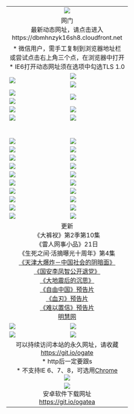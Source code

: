 ﻿<table>
  <tr></tr>
  <tr><td colspan=2 align=center><img src="https://cloud.githubusercontent.com/assets/11880933/13434984/f430fae2-e012-11e5-814f-c2df1e82b247.jpg" /></td></tr>
  <tr><td colspan=2 align=center>网门<br>最新动态网址，请点击进入
<br>https://dbmhnzyk16sh8.cloudfront.net
    </td>
  </tr>
  <tr>
    <td colspan=2 align=center>* 微信用户，需手工复制到浏览器地址栏<br>或尝试点击右上角三个点，在浏览器中打开
    <br>* IE6打开动态网址须在选项中勾选TLS 1.0</td>
  </tr>
  <tr>
    <td rowspan=2><a href="https://dbmhnzyk16sh8.cloudfront.net/ogUP.aspx?name=11DKC.mp4&list=11DKC" target="_blank"><img src="https://dbmhnzyk16sh8.cloudfront.net/Up/11DKC1.jpg" /></a></td> 
    <td><div><a href="https://dbmhnzyk16sh8.cloudfront.net/ogUP.aspx?name=LRWS.mp4&list=LRWS" target="_blank"><img src="https://dbmhnzyk16sh8.cloudfront.net/Up/LRWS.jpg" /></a></td>
   </tr>
  <tr>
    <td><a href="https://dbmhnzyk16sh8.cloudfront.net/ogNiceVedio.aspx" target="_blank"><img src="https://dbmhnzyk16sh8.cloudfront.net/Up/11TGKDY.jpg" /></a></td>
  </tr>
  <tr>
    <td><a href="https://dbmhnzyk16sh8.cloudfront.net/ogUP.aspx?name=JQR.mp4&count=2" target="_blank"><img src="https://dbmhnzyk16sh8.cloudfront.net/Up/JQR.jpg" /></a></td>   
    <td rowspan=2><a href="https://dbmhnzyk16sh8.cloudfront.net/ogUP.aspx?name=JP.mp4&count=9" target="_blank"><img src="https://dbmhnzyk16sh8.cloudfront.net/Up/JP.jpg" /></td>
  </tr>
  <tr>
    <td><a href="https://dbmhnzyk16sh8.cloudfront.net/ogUP.aspx?name=WH.mp4" target="_blank"><img src="https://dbmhnzyk16sh8.cloudfront.net/Up/WH.jpg" /></a></td>
  </tr>
  <tr>
    <td><a href="https://dbmhnzyk16sh8.cloudfront.net/ogUP.aspx?name=SSZJ.mp4&list=SSZJ" target="_blank"><img src="https://dbmhnzyk16sh8.cloudfront.net/Up/SSZJ.jpg" /></a></td>
    <td><a href="https://dbmhnzyk16sh8.cloudfront.net/ogUP.aspx?name=1XQK.mp4&count=13" target="_blank"><img src="https://dbmhnzyk16sh8.cloudfront.net/Up/1XQK.jpg" /></a</td>
  </tr>
  <tr>
    <td><a href="https://dbmhnzyk16sh8.cloudfront.net/ogUP.aspx?name=ZY.mp4&count=2015|16" target="_blank"><img src="https://dbmhnzyk16sh8.cloudfront.net/Up/ZY.jpg" /></a</td>
    <td><a href="https://dbmhnzyk16sh8.cloudfront.net/ogUP.aspx?name=XTFY.mp4&count=B|2,A|24" target="_blank"><img src="https://dbmhnzyk16sh8.cloudfront.net/Up/XTFY.jpg" /></a></td>
  </tr>
  <tr height="40">
  </tr>
  <tr>
    <td><a href="https://dbmhnzyk16sh8.cloudfront.net/ogUP.aspx?name=4SQQ.mp4&list=4SQQ" target="_blank"><img src="https://dbmhnzyk16sh8.cloudfront.net/Up/4SQQ0.jpg"/></a></td>
    <td><a href="https://dbmhnzyk16sh8.cloudfront.net/ogUP.aspx?name=4SHQ.mp4&list=4SHQ" target="_blank"><img src="https://dbmhnzyk16sh8.cloudfront.net/Up/4SHQ0.jpg"/></a></td>
  </tr>
  <tr>
    <td><a href="https://dbmhnzyk16sh8.cloudfront.net/ogUP.aspx?name=4SZG.mp4&list=4SZG" target="_blank"><img src="https://dbmhnzyk16sh8.cloudfront.net/Up/4SZG0.jpg"/></a></td>
    <td><a href="https://dbmhnzyk16sh8.cloudfront.net/ogUP.aspx?name=4SDJ.mp4&list=4SDJ" target="_blank"><img src="https://dbmhnzyk16sh8.cloudfront.net/Up/4SDJ0.jpg"/></a></td>
  </tr>
  <tr>
    <td><a href="https://dbmhnzyk16sh8.cloudfront.net/ogUP.aspx?name=4SGX.mp4&list=4SGX" target="_blank"><img src="https://dbmhnzyk16sh8.cloudfront.net/Up/4SGX0.jpg"/></a></td>
    <td><a href="https://dbmhnzyk16sh8.cloudfront.net/ogUP.aspx?name=4SHD.mp4&list=4SHD" target="_blank"><img src="https://dbmhnzyk16sh8.cloudfront.net/Up/4SHD0.jpg"/></a></td>
  </tr>
  <tr>
    <td><a href="https://dbmhnzyk16sh8.cloudfront.net/ogUP.aspx?name=4CTX.mp4&list=4CTX" target="_blank"><img src="https://dbmhnzyk16sh8.cloudfront.net/Up/4CTX0.jpg"/></a></td>
    <td><a href="https://dbmhnzyk16sh8.cloudfront.net/ogUP.aspx?name=4CWZ.mp4&list=4CWZ" target="_blank"><img src="https://dbmhnzyk16sh8.cloudfront.net/Up/4CWZ0.jpg"/></a></td>
  </tr>
  <tr>
    <td><a href="https://dbmhnzyk16sh8.cloudfront.net/onUP.aspx?name=https://d25hxnyejux8es.cloudfront.net/" target="_blank"><img src="https://dbmhnzyk16sh8.cloudfront.net/Up/0DTW.jpg"/></a></td>
    <td><a href="https://dbmhnzyk16sh8.cloudfront.net/onUP.aspx?name=https://d240ns8up8earz.cloudfront.net/acenter/" target="_blank"><img src="https://dbmhnzyk16sh8.cloudfront.net/Up/0TDW.jpg" /></a></td>
  </tr>
  <tr>
    <td><a href="https://dbmhnzyk16sh8.cloudfront.net/onUP.aspx?name=https://d4508d6vomz2p.cloudfront.net/gb/nsc413.htm" target="_blank"><img src="https://dbmhnzyk16sh8.cloudfront.net/Up/0DJY.jpg" /></a></td>
    <td><a href="https://dbmhnzyk16sh8.cloudfront.net/onUP.aspx?name=https://d3bxwq7vzudb5l.cloudfront.net/xtr/gb/prog204.html" target="_blank"><img src="https://dbmhnzyk16sh8.cloudfront.net/Up/0XTR.jpg" /></a></td>
  </tr>
  <tr>
    <td><a href="https://dbmhnzyk16sh8.cloudfront.net/onUP.aspx?name=https://d3aj00iefsmfgc.cloudfront.net/" target="_blank"><img src="https://dbmhnzyk16sh8.cloudfront.net/Up/0MHW.jpg" /></a></td>
    <td><a href="https://dbmhnzyk16sh8.cloudfront.net/onUP.aspx?name=https://d1sbg9daat0zu5.cloudfront.net/" target="_blank"><img src="https://dbmhnzyk16sh8.cloudfront.net/Up/0ZJW.jpg" /></a></td>
  </tr>
  <tr>
    <td><a href="https://dbmhnzyk16sh8.cloudfront.net/ogUP.aspx?name=0FG.zip" target="_blank"><img src="https://dbmhnzyk16sh8.cloudfront.net/Up/0FG.jpg" /></a></td>
    <td><a href="https://dbmhnzyk16sh8.cloudfront.net/ogUP.aspx?name=0FGA.apk" target="_blank"><img src="https://dbmhnzyk16sh8.cloudfront.net/Up/0FGA.jpg" /></a></td>
  </tr>
  <tr>
    <td><a href="https://dbmhnzyk16sh8.cloudfront.net/ogUP.aspx?name=0U.zip" target="_blank"><img src="https://dbmhnzyk16sh8.cloudfront.net/Up/0U.jpg" /></a></td>
    <td><a href="https://dbmhnzyk16sh8.cloudfront.net/ogUP.aspx?name=0UA.apk" target="_blank"><img src="https://dbmhnzyk16sh8.cloudfront.net/Up/0UA.jpg" /></a></td>
  </tr>
  <tr>
    <td><a href="https://dbmhnzyk16sh8.cloudfront.net/ogUP.aspx?name=0iPPOTV.zip" target="_blank"><img src="https://dbmhnzyk16sh8.cloudfront.net/Up/0iPPOTV.jpg" /></a></td>
    <td><a href="https://dbmhnzyk16sh8.cloudfront.net/ogUP.aspx?name=0iNTD.apk" target="_blank"><img src="https://dbmhnzyk16sh8.cloudfront.net/Up/0iNTD.jpg" /></a></td>
  </tr>
  <tr>
    <td colspan=2 align=center>更新<br>
      《大裤衩》第2季第10集<br>
      《雷人网事小品》21日<br>
      《生死之间·活摘曝光十周年》第4集</a><br>
      <a href="https://dbmhnzyk16sh8.cloudfront.net/ogUP.aspx?name=4TJDBZ.mp4" target="_blank">《天津大爆炸－中国社会的阴暗面》</a><br>
      <a href="https://dbmhnzyk16sh8.cloudfront.net/ogUP.aspx?name=4LFZ.mp4" target="_blank">《国安李凤智公开退党》</a><br>
      <a href="https://dbmhnzyk16sh8.cloudfront.net/ogUP.aspx?name=4DDZHDCS.mp4" target="_blank">《大地震后的沉思》</a><br>
      <a href="https://dbmhnzyk16sh8.cloudfront.net/ogUP.aspx?name=11ZYZG0.mp4" target="_blank">《自由中国》预告片</a><br>
      <a href="https://dbmhnzyk16sh8.cloudfront.net/ogUP.aspx?name=11XR.mp4" target="_blank">《血刃》预告片</a><br>
      <a href="https://dbmhnzyk16sh8.cloudfront.net/ogUP.aspx?name=11NYZX.mp4&count=2" target="_blank">《难以置信》预告片</a><br>
      <a href="https://dbmhnzyk16sh8.cloudfront.net/onUP.aspx?name=https://www.minghui.org/" target="_blank">明慧网</a></td>
    </td>
  </tr>
  <tr>
    <td><a href="https://dbmhnzyk16sh8.cloudfront.net/ogNice.aspx" target="_blank"><img src="https://cloud.githubusercontent.com/assets/11880933/13720378/f84bb392-e841-11e5-8739-815049dd6ff8.jpg" /></a></td>
    <td><a href="https://dbmhnzyk16sh8.cloudfront.net/onCO.aspx?ob=600事物&op=增删改&args=WH1~%23类型6新闻%7c%23类型6评论&mode=" target="_blank"><img src="https://cloud.githubusercontent.com/assets/11880933/13720380/04d76a16-e842-11e5-8833-e627daa88802.jpg" /></a></td> 
  </tr>
  <tr>
    <td><a href="https://dbmhnzyk16sh8.cloudfront.net/ogDY.aspx" target="_blank"><img src="https://cloud.githubusercontent.com/assets/11880933/13720384/11817090-e842-11e5-9571-7dc2f1af9f42.jpg" /></a></td>
    <td><a href="https://dbmhnzyk16sh8.cloudfront.net/ogST.aspx" target="_blank"><img src="https://cloud.githubusercontent.com/assets/11880933/13720385/1467ea3c-e842-11e5-86df-c96c9a556aaf.jpg" /></a></td> 
  </tr>
  <!--tr>
    <td colspan=2 align=center>
      <微信可扫描以下临时二维码<br/>https://bit.ly/1mBQHW8<br/><a href="https://dbmhnzyk16sh8.cloudfront.net/Up/0WMGDL3.png" target="_blank"><img src="https://dbmhnzyk16sh8.cloudfront.net/Up/0WMGD3.png"/></a>
  </tr-->
  <tr>
    <td colspan=2 align=center>可以持续访问本站的永久网址，请收藏<br/><a href="https://git.io/ogate" target="_blank">https://git.io/ogate</a><br/>* http后一定要跟s<br/>* 不支持IE 6、7、8，可选用<a href="http://www.odisk.org/Upload/0ChromePortable.zip">Chrome</a><br/><a href="https://dbmhnzyk16sh8.cloudfront.net/Up/0WMGDL2.png" target="_blank"><img src="https://dbmhnzyk16sh8.cloudfront.net/Up/0WMGD2.png"/></a></td>
  </tr>
  <tr>
    <td colspan=2 align=center><a href="https://dbmhnzyk16sh8.cloudfront.net/ogUP.aspx?name=0oGate.apk" target="_blank"><img src="https://cloud.githubusercontent.com/assets/11880933/13720399/75e143ee-e842-11e5-9f0a-1421f423c80f.jpg" /></a><br>安卓软件下载网址<br><a href="https://git.io/ogatea">https://git.io/ogatea</a></td>
  </tr>
  <!--tr>
    <td colspan=2 align=center>可能失效的动态网址
    </td>
  </tr-->
</table>
